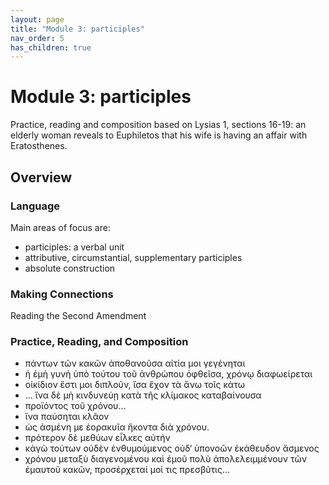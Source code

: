 ```yaml
---
layout: page
title: "Module 3: participles"
nav_order: 5
has_children: true
---
```



# Module 3:  participles


Practice, reading and composition based on Lysias 1, sections 16-19:  an elderly woman reveals to Euphiletos that his wife is having an affair with Eratosthenes.


## Overview

### Language

Main areas of focus are:

- participles: a verbal unit
- attributive, circumstantial, supplementary participles
 - absolute construction

### Making Connections

Reading the Second Amendment

### Practice, Reading, and Composition

- πάντων τῶν κακῶν ἀποθανοῦσα αἰτία μοι γεγένηται
- ἡ ἐμὴ γυνὴ ὑπὸ τούτου τοῦ ἀνθρώπου ὀφθεῖσα, χρόνῳ διαφωείρεται
- οἰκίδιον ἔστι μοι διπλοῦν, ἴσα ἔχον τὰ ἄνω τοῖς κάτω
- ... ἵνα δὲ μὴ κινδυνεύῃ κατὰ τῆς κλίμακος καταβαίνουσα 
- προϊόντος τοῦ χρόνου...
- ἵνα παύσηται κλᾶον 
- ὡς ἀσμένη με ἑορακυῖα ἥκοντα διὰ χρόνου.
- πρότερον δὲ μεθύων εἷλκες αὐτήν
- κἀγὼ τούτων οὐδὲν ἐνθυμούμενος οὐδ‘ ὑπονοῶν ἐκάθευδον ἄσμενος 
- χρόνου μεταξὺ διαγενομένου καὶ ἐμοῦ πολὺ ἀπολελειμμένουν τῶν ἐμαυτοῦ κακῶν, προσέρχεταί μοί τις πρεσβῦτις...
